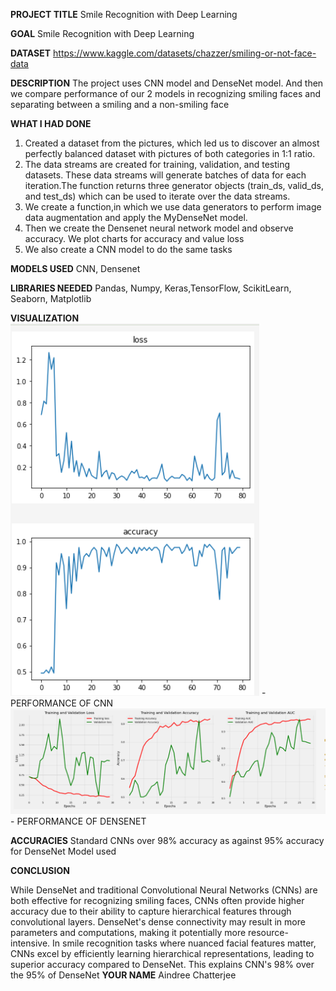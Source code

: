 **PROJECT TITLE**
Smile Recognition with Deep Learning

**GOAL**
Smile Recognition with Deep Learning

**DATASET**
https://www.kaggle.com/datasets/chazzer/smiling-or-not-face-data

**DESCRIPTION**
The project uses CNN model and DenseNet model. And then we compare performance of our 2 models in recognizing smiling faces and separating between a smiling and a non-smiling face

**WHAT I HAD DONE**
1. Created a dataset from the pictures, which led us to discover an almost perfectly balanced dataset with pictures of both categories in 1:1 ratio.
2. The data streams are created for training, validation, and testing datasets. These data streams will generate batches of data for each iteration.The function returns three generator objects (train_ds, valid_ds, and test_ds) which can be used to iterate over the data streams.
3. We create a function,in which we use data generators to perform image data augmentation and apply the MyDenseNet model.
4. Then we create the Densenet neural network model and observe accuracy. We plot charts for accuracy and value loss
5. We also create a CNN model to do the same tasks


**MODELS USED**
CNN, Densenet

**LIBRARIES NEEDED**
Pandas, Numpy, Keras,TensorFlow, ScikitLearn, Seaborn, Matplotlib

**VISUALIZATION**
![Alt text](../Images/cnn.png) - PERFORMANCE OF CNN
![Alt text](../Images/densenet.png) - PERFORMANCE OF DENSENET

**ACCURACIES**
Standard CNNs over 98% accuracy as against 95% accuracy for DenseNet Model used

**CONCLUSION**

While DenseNet and traditional Convolutional Neural Networks (CNNs) are both effective for recognizing smiling faces, CNNs often provide higher accuracy due to their ability to capture hierarchical features through convolutional layers. DenseNet's dense connectivity may result in more parameters and computations, making it potentially more resource-intensive. In smile recognition tasks where nuanced facial features matter, CNNs excel by efficiently learning hierarchical representations, leading to superior accuracy compared to DenseNet. This explains CNN's 98% over the 95% of DenseNet
**YOUR NAME**
Aindree Chatterjee